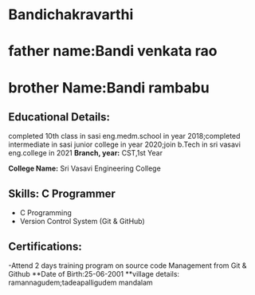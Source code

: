 # Bandichakravarthi
# father name:Bandi venkata rao
# brother Name:Bandi rambabu
## Educational Details:
completed 10th class in sasi eng.medm.school in year 2018;completed intermediate in sasi junior college in year 2020;join b.Tech in sri vasavi eng.college in 2021
**Branch, year:** CST,1st Year

**College Name:** Sri Vasavi Engineering College

## Skills: C Programmer

- C Programming
- Version Control System (Git & GitHub)

## Certifications:
-Attend 2 days training program on source code Management from Git & Github
**Date of Birth:25-06-2001
**village details: ramannagudem;tadeapalligudem mandalam
